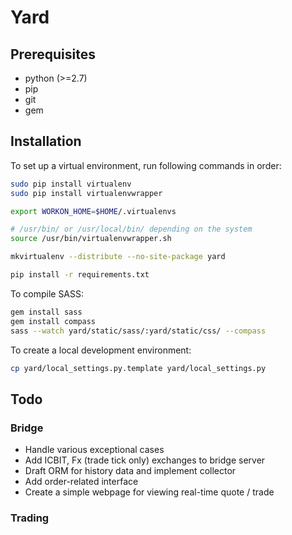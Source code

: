 # Yard

## Prerequisites

- python (>=2.7)
- pip
- git
- gem

## Installation

To set up a virtual environment, run following commands in order:

```bash
sudo pip install virtualenv
sudo pip install virtualenvwrapper

export WORKON_HOME=$HOME/.virtualenvs

# /usr/bin/ or /usr/local/bin/ depending on the system
source /usr/bin/virtualenvwrapper.sh

mkvirtualenv --distribute --no-site-package yard

pip install -r requirements.txt
```


To compile SASS:

```bash
gem install sass
gem install compass
sass --watch yard/static/sass/:yard/static/css/ --compass
```


To create a local development environment:

```bash
cp yard/local_settings.py.template yard/local_settings.py
```

## Todo

### Bridge

- Handle various exceptional cases
- Add ICBIT, Fx (trade tick only) exchanges to bridge server
- Draft ORM for history data and implement collector
- Add order-related interface
- Create a simple webpage for viewing real-time quote / trade

### Trading
